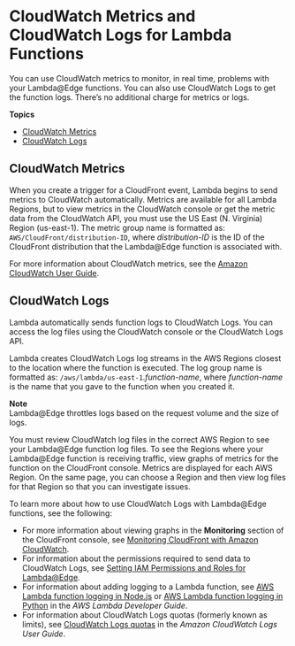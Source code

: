 # CloudWatch Metrics and CloudWatch Logs for Lambda Functions<a name="lambda-cloudwatch-metrics-logging"></a>

You can use CloudWatch metrics to monitor, in real time, problems with your Lambda@Edge functions\. You can also use CloudWatch Logs to get the function logs\. There’s no additional charge for metrics or logs\.

**Topics**
+ [CloudWatch Metrics](#lambda-cloudwatch-metrics)
+ [CloudWatch Logs](#lambda-cloudwatch-logs)

## CloudWatch Metrics<a name="lambda-cloudwatch-metrics"></a>

When you create a trigger for a CloudFront event, Lambda begins to send metrics to CloudWatch automatically\. Metrics are available for all Lambda Regions, but to view metrics in the CloudWatch console or get the metric data from the CloudWatch API, you must use the US East \(N\. Virginia\) Region \(us\-east\-1\)\. The metric group name is formatted as: `AWS/CloudFront/distribution-ID`, where *distribution\-ID* is the ID of the CloudFront distribution that the Lambda@Edge function is associated with\.

For more information about CloudWatch metrics, see the [Amazon CloudWatch User Guide](https://docs.aws.amazon.com/AmazonCloudWatch/latest/monitoring/)\.

## CloudWatch Logs<a name="lambda-cloudwatch-logs"></a>

Lambda automatically sends function logs to CloudWatch Logs\. You can access the log files using the CloudWatch console or the CloudWatch Logs API\.

Lambda creates CloudWatch Logs log streams in the AWS Regions closest to the location where the function is executed\. The log group name is formatted as: `/aws/lambda/us-east-1`\.*function\-name*, where *function\-name* is the name that you gave to the function when you created it\.

**Note**  
Lambda@Edge throttles logs based on the request volume and the size of logs\.

You must review CloudWatch log files in the correct AWS Region to see your Lambda@Edge function log files\. To see the Regions where your Lambda@Edge function is receiving traffic, view graphs of metrics for the function on the CloudFront console\. Metrics are displayed for each AWS Region\. On the same page, you can choose a Region and then view log files for that Region so that you can investigate issues\.

To learn more about how to use CloudWatch Logs with Lambda@Edge functions, see the following:
+ For more information about viewing graphs in the **Monitoring** section of the CloudFront console, see [Monitoring CloudFront with Amazon CloudWatch](monitoring-using-cloudwatch.md)\.
+ For information about the permissions required to send data to CloudWatch Logs, see [Setting IAM Permissions and Roles for Lambda@Edge](lambda-edge-permissions.md)\.
+ For information about adding logging to a Lambda function, see [AWS Lambda function logging in Node\.js](https://docs.aws.amazon.com/lambda/latest/dg/nodejs-logging.html) or [AWS Lambda function logging in Python](https://docs.aws.amazon.com/lambda/latest/dg/python-logging.html) in the *AWS Lambda Developer Guide*\.
+ For information about CloudWatch Logs quotas \(formerly known as limits\), see [CloudWatch Logs quotas](https://docs.aws.amazon.com/AmazonCloudWatch/latest/logs/cloudwatch_limits_cwl.html) in the *Amazon CloudWatch Logs User Guide*\.